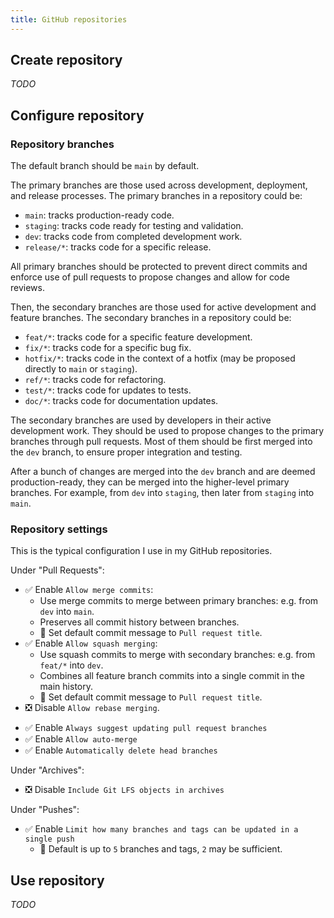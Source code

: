 ```yaml
---
title: GitHub repositories
---
```


## Create repository

_TODO_


## Configure repository

### Repository branches

The default branch should be `main` by default.

The primary branches are those used across development, deployment, and release processes.
The primary branches in a repository could be:
- `main`: tracks production-ready code.
- `staging`: tracks code ready for testing and validation.
- `dev`: tracks code from completed development work.
- `release/*`: tracks code for a specific release.

All primary branches should be protected to prevent direct commits and enforce use of pull requests to propose changes and allow for code reviews.

Then, the secondary branches are those used for active development and feature branches.
The secondary branches in a repository could be:
- `feat/*`: tracks code for a specific feature development.
- `fix/*`: tracks code for a specific bug fix.
- `hotfix/*`: tracks code in the context of a hotfix (may be proposed directly to `main` or `staging`).
- `ref/*`: tracks code for refactoring.
- `test/*`: tracks code for updates to tests.
- `doc/*`: tracks code for documentation updates.

The secondary branches are used by developers in their active development work.
They should be used to propose changes to the primary branches through pull requests.
Most of them should be first merged into the `dev` branch, to ensure proper integration and testing.

After a bunch of changes are merged into the `dev` branch and are deemed production-ready, they can be merged into the higher-level primary branches. For example, from `dev` into `staging`, then later from `staging` into `main`.

### Repository settings

This is the typical configuration I use in my GitHub repositories.

Under "Pull Requests":
- ✅ Enable `Allow merge commits`:
  - Use merge commits to merge between primary branches: e.g. from `dev` into `main`.
  - Preserves all commit history between branches.
  - 🔧 Set default commit message to `Pull request title`.
- ✅ Enable `Allow squash merging`:
  - Use squash commits to merge with secondary branches: e.g. from `feat/*` into `dev`.
  - Combines all feature branch commits into a single commit in the main history.
  - 🔧 Set default commit message to `Pull request title`.
- ❎ Disable `Allow rebase merging`.

<span></span>

- ✅ Enable `Always suggest updating pull request branches`
- ✅ Enable `Allow auto-merge`
- ✅ Enable `Automatically delete head branches`

Under "Archives":
- ❎ Disable `Include Git LFS objects in archives`

Under "Pushes":
- ✅ Enable `Limit how many branches and tags can be updated in a single push`
  - 🔧 Default is up to `5` branches and tags, `2` may be sufficient.


## Use repository

_TODO_
